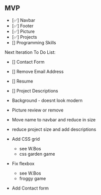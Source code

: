 ## MVP
- [✅] Navbar
- [✅] Footer
- [✅] Picture
- [✅] Projects
- [] Programming Skills

Next Iteration To Do List:
- [] Contact Form
- [] Remove Email Address
- [] Resume
- [] Project Descriptions

- Background - doesnt look modern
- Picture review or remove
- Move name to navbar and reduce in size
- reduce project size and add descriptions
- Add CSS grid
  - see W.Bos
  - css garden game
- Fix flexbox
  - see W.Bos
  - froggy game
- Add Contact form
